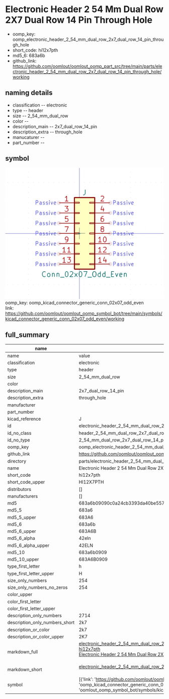 # Electronic Header 2 54 Mm Dual Row 2X7 Dual Row 14 Pin Through Hole

  
* oomp_key: oomp_electronic_header_2_54_mm_dual_row_2x7_dual_row_14_pin_through_hole 
* short_code: hi12x7pth
* md5_6: 683a6b  
* github_link: https://github.com/oomlout/oomlout_oomp_part_src/tree/main/parts/electronic_header_2_54_mm_dual_row_2x7_dual_row_14_pin_through_hole/working  
## naming details
* classification -- electronic
* type -- header
* size -- 2_54_mm_dual_row
* color -- 
* description_main -- 2x7_dual_row_14_pin
* description_extra -- through_hole
* manucaturer -- 
* part_number -- 



## symbol

![](symbol/0/working/working_600.png)  
oomp_key: oomp_kicad_connector_generic_conn_02x07_odd_even  
link: https://github.com/oomlout/oomlout_oomp_symbol_bot/tree/main/symbols/kicad_connector_generic_conn_02x07_odd_even/working  


## full_summary
| name | value | 
| --- | --- | 
| name | value | 
| classification | electronic | 
| type | header | 
| size | 2_54_mm_dual_row | 
| color |  | 
| description_main | 2x7_dual_row_14_pin | 
| description_extra | through_hole | 
| manufacturer |  | 
| part_number |  | 
| kicad_reference | J | 
| id | electronic_header_2_54_mm_dual_row_2x7_dual_row_14_pin_through_hole | 
| id_no_class | header_2_54_mm_dual_row_2x7_dual_row_14_pin_through_hole | 
| id_no_type | 2_54_mm_dual_row_2x7_dual_row_14_pin_through_hole | 
| oomp_key | oomp_electronic_header_2_54_mm_dual_row_2x7_dual_row_14_pin_through_hole | 
| github_link | https://github.com/oomlout/oomlout_oomp_part_src/tree/main/parts/electronic_header_2_54_mm_dual_row_2x7_dual_row_14_pin_through_hole/working | 
| directory | parts/electronic_header_2_54_mm_dual_row_2x7_dual_row_14_pin_through_hole | 
| name | Electronic Header 2 54 Mm Dual Row 2X7 Dual Row 14 Pin Through Hole | 
| short_code | hi12x7pth | 
| short_code_upper | HI12X7PTH | 
| distributors | [] | 
| manufacturers | [] | 
| md5 | 683a6b09090c0a24cb3393da40be557c | 
| md5_5 | 683a6 | 
| md5_5_upper | 683A6 | 
| md5_6 | 683a6b | 
| md5_6_upper | 683A6B | 
| md5_6_alpha | 42eln | 
| md5_6_alpha_upper | 42ELN | 
| md5_10 | 683a6b0909 | 
| md5_10_upper | 683A6B0909 | 
| type_first_letter | h | 
| type_first_letter_upper | H | 
| size_only_numbers | 254 | 
| size_only_numbers_no_zeros | 254 | 
| color_upper |  | 
| color_first_letter |  | 
| color_first_letter_upper |  | 
| description_only_numbers | 2714 | 
| description_only_numbers_short | 2k7 | 
| description_or_color | 2k7 | 
| description_or_color_upper | 2K7 | 
| markdown_full | [electronic_header_2_54_mm_dual_row_2x7_dual_row_14_pin_through_hole](https://github.com/oomlout/oomlout_oomp_part_src/tree/main/parts/electronic_header_2_54_mm_dual_row_2x7_dual_row_14_pin_through_hole/working)<br>[hi12x7pth](https://github.com/oomlout/oomlout_oomp_part_src/tree/main/parts/electronic_header_2_54_mm_dual_row_2x7_dual_row_14_pin_through_hole/working)<br>[Electronic Header 2 54 Mm Dual Row 2X7 Dual Row 14 Pin Through Hole](https://github.com/oomlout/oomlout_oomp_part_src/tree/main/parts/electronic_header_2_54_mm_dual_row_2x7_dual_row_14_pin_through_hole/working)<br><br> | 
| markdown_short | [electronic_header_2_54_mm_dual_row_2x7_dual_row_14_pin_through_hole](https://github.com/oomlout/oomlout_oomp_part_src/tree/main/parts/electronic_header_2_54_mm_dual_row_2x7_dual_row_14_pin_through_hole/working)<br><br> | 
| symbol | [{'link': 'https://github.com/oomlout/oomlout_oomp_symbol_bot/tree/main/symbols/kicad_connector_generic_conn_02x07_odd_even', 'oomp_key': 'oomp_kicad_connector_generic_conn_02x07_odd_even', 'directory': 'oomlout_oomp_symbol_bot/symbols/kicad_connector_generic_conn_02x07_odd_even//working/working.kicad_sym'}] | 
